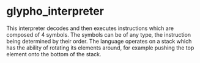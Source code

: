 # glypho_interpreter
This interpreter decodes and then executes instructions which are composed of 4 symbols.
The symbols can be of any type, the instruction being determined by their order.
The language operates on a stack which has the ability of rotating its elements around, for example pushing the top element onto the
bottom of the stack. 
